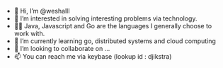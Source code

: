 - 👋 Hi, I’m @weshalll
- 👀 I’m interested in solving interesting problems via technology.
- 👨‍💻 Java, Javascript and Go are the languages I generally choose to work with.
- 🌱 I’m currently learning go, distributed systems and cloud computing
- 💞️ I’m looking to collaborate on ...
- 📫 You can reach me via keybase (lookup id : djikstra)

<!---
weshalll/weshalll is a ✨ special ✨ repository because its `README.md` (this file) appears on your GitHub profile.
You can click the Preview link to take a look at your changes.
--->
